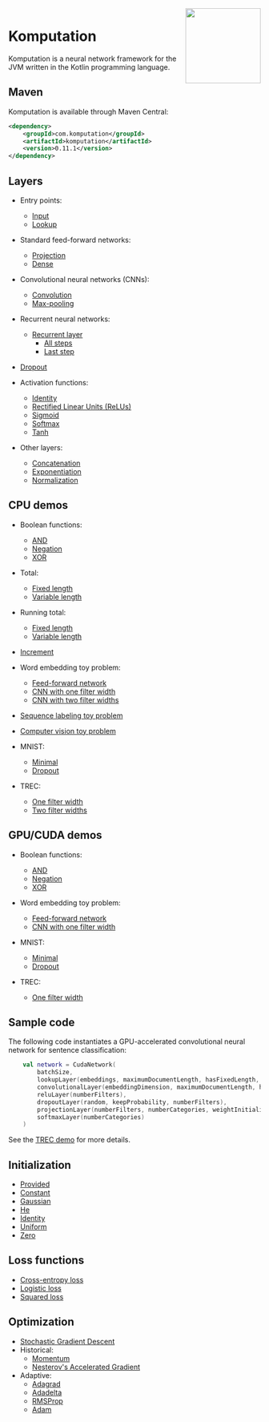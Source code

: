 <img src="Logo.jpg" align="right" height="150" width="150" />

# Komputation

Komputation is a neural network framework for the JVM written in the Kotlin programming language.

## Maven

Komputation is available through Maven Central:

```xml
<dependency>
    <groupId>com.komputation</groupId>
    <artifactId>komputation</artifactId>
    <version>0.11.1</version>
</dependency>
```

## Layers

- Entry points:
  - [Input](./src/main/kotlin/com/komputation/layers/entry/InputLayer.kt)
  - [Lookup](./src/main/kotlin/com/komputation/layers/entry/LookupLayer.kt)

- Standard feed-forward networks:
  - [Projection](./src/main/kotlin/com/komputation/layers/forward/projection/ProjectionLayer.kt)
  - [Dense](./src/main/kotlin/com/komputation/layers/forward/dense/DenseLayer.kt)

- Convolutional neural networks (CNNs):
  - [Convolution](./src/main/kotlin/com/komputation/layers/forward/convolution/ConvolutionLayer.kt)
  - [Max-pooling](./src/main/kotlin/com/komputation/layers/forward/convolution/MaxPoolingLayer.kt)

- Recurrent neural networks:
  - [Recurrent layer](./src/main/kotlin/com/komputation/layers/recurrent/RecurrentLayer.kt)
    - [All steps](./src/main/kotlin/com/komputation/cpu/layers/recurrent/extraction/AllSteps.kt)
    - [Last step](./src/main/kotlin/com/komputation/cpu/layers/recurrent/extraction/LastStep.kt)

- [Dropout](./src/main/kotlin/com/komputation/layers/forward/dropout/DropoutLayer.kt)

- Activation functions:
  - [Identity](./src/main/kotlin/com/komputation/layers/forward/activation/IdentityLayer.kt)
  - [Rectified Linear Units (ReLUs)](./src/main/kotlin/com/komputation/layers/forward/activation/ReluLayer.kt)
  - [Sigmoid](./src/main/kotlin/com/komputation/layers/forward/activation/SigmoidLayer.kt)
  - [Softmax](./src/main/kotlin/com/komputation/layers/forward/activation/SoftmaxLayer.kt)
  - [Tanh](./src/main/kotlin/com/komputation/layers/forward/activation/TanhLayer.kt)

- Other layers:
  - [Concatenation](./src/main/kotlin/com/komputation/layers/forward/Concatenation.kt)
  - [Exponentiation](./src/main/kotlin/com/komputation/layers/forward/activation/ExponentiationLayer.kt)
  - [Normalization](./src/main/kotlin/com/komputation/layers/forward/NormalizationLayer.kt)

## CPU demos

- Boolean functions:
  - [AND](./src/main/kotlin/com/komputation/cpu/demos/and/AndSigmoid.kt)
  - [Negation](./src/main/kotlin/com/komputation/cpu/demos/negation/Negation.kt)
  - [XOR](./src/main/kotlin/com/komputation/cpu/demos/xor/Xor.kt)

- Total:
  - [Fixed length](./src/main/kotlin/com/komputation/cpu/demos/total/FixedLengthRunningTotal.kt)
  - [Variable length](./src/main/kotlin/com/komputation/cpu/demos/total/VariableLengthRunningTotal.kt)

- Running total:
  - [Fixed length](./src/main/kotlin/com/komputation/cpu/demos/runningtotal/FixedLengthRunningTotal.kt)
  - [Variable length](./src/main/kotlin/com/komputation/cpu/demos/runningtotal/VariableLengthRunningTotal.kt)

- [Increment](./src/main/kotlin/com/komputation/cpu/demos/increment/Increment.kt)

- Word embedding toy problem:
  - [Feed-forward network](./src/main/kotlin/com/komputation/cpu/demos/embeddings/Embeddings.kt)
  - [CNN with one filter width](./src/main/kotlin/com/komputation/cpu/demos/embeddings/EmbeddingsWithConvolution.kt)
  - [CNN with two filter widths](./src/main/kotlin/com/komputation/cpu/demos/embeddings/EmbeddingsWithTwoFilterWidths.kt)

- [Sequence labeling toy problem](./src/main/kotlin/com/komputation/cpu/demos/sequencelabeling/SequenceLabeling.kt)

- [Computer vision toy problem](./src/main/kotlin/com/komputation/cpu/demos/lines/Lines.kt)

- MNIST:
  - [Minimal](./src/main/kotlin/com/komputation/cpu/demos/mnist/MnistMinimal.kt)
  - [Dropout](./src/main/kotlin/com/komputation/cpu/demos/mnist/MnistBatchDropout.kt)

- TREC:
  - [One filter width](./src/main/kotlin/com/komputation/cpu/demos/trec/TREC.kt)
  - [Two filter widths](./src/main/kotlin/com/komputation/cpu/demos/trec/TRECWithTwoFilterWidths.kt)

## GPU/CUDA demos

- Boolean functions:
  - [AND](./src/main/kotlin/com/komputation/cuda/demos/and/AndSigmoid.kt)
  - [Negation](./src/main/kotlin/com/komputation/cuda/demos/negation/Negation.kt)
  - [XOR](./src/main/kotlin/com/komputation/cuda/demos/xor/Xor.kt)

- Word embedding toy problem:
  - [Feed-forward network](./src/main/kotlin/com/komputation/cuda/demos/embeddings/Embeddings.kt)
  - [CNN with one filter width](./src/main/kotlin/com/komputation/cuda/demos/embeddings/EmbeddingsWithConvolution.kt)

- MNIST:
  - [Minimal](./src/main/kotlin/com/komputation/cuda/demos/mnist/MnistMinimal.kt)
  - [Dropout](./src/main/kotlin/com/komputation/cuda/demos/mnist/MnistBatchDropout.kt)

- TREC:
  - [One filter width](./src/main/kotlin/com/komputation/cuda/demos/trec/TREC.kt)

## Sample code

The following code instantiates a GPU-accelerated convolutional neural network for sentence classification:

```kotlin
    val network = CudaNetwork(
        batchSize,
        lookupLayer(embeddings, maximumDocumentLength, hasFixedLength, embeddingDimension, optimization),
        convolutionalLayer(embeddingDimension, maximumDocumentLength, hasFixedLength, numberFilters, filterWidth, filterHeight, weightInitialization, biasInitialization, optimization),
        reluLayer(numberFilters),
        dropoutLayer(random, keepProbability, numberFilters),
        projectionLayer(numberFilters, numberCategories, weightInitialization, biasInitialization, optimization),
        softmaxLayer(numberCategories)
    )
```

See the [TREC demo](./src/main/kotlin/com/komputation/cuda/demos/trec/TREC.kt) for more details.

## Initialization

- [Provided](./src/main/kotlin/com/komputation/initialization/ProvidedInitialization.kt)
- [Constant](./src/main/kotlin/com/komputation/initialization/ConstantInitialization.kt)
- [Gaussian](./src/main/kotlin/com/komputation/initialization/GaussianInitialization.kt)
- [He](./src/main/kotlin/com/komputation/initialization/HeInitialization.kt)
- [Identity](./src/main/kotlin/com/komputation/initialization/IdentityInitialization.kt)
- [Uniform](./src/main/kotlin/com/komputation/initialization/UniformInitialization.kt)
- [Zero](./src/main/kotlin/com/komputation/initialization/ZeroInitialization.kt)

## Loss functions

- [Cross-entropy loss](./src/main/kotlin/com/komputation/loss/CrossEntropyLoss.kt)
- [Logistic loss](./src/main/kotlin/com/komputation/loss/LogisticLoss.kt)
- [Squared loss](./src/main/kotlin/com/komputation/loss/SquaredLoss.kt)

## Optimization

- [Stochastic Gradient Descent](./src/main/kotlin/com/komputation/optimization/StochasticGradientDescent.kt)
- Historical:
  - [Momentum](./src/main/kotlin/com/komputation/optimization/historical/Momentum.kt)
  - [Nesterov's Accelerated Gradient](./src/main/kotlin/com/komputation/optimization/historical/Nesterov.kt)
- Adaptive:
  - [Adagrad](./src/main/kotlin/com/komputation/optimization/adaptive/Adagrad.kt)
  - [Adadelta](./src/main/kotlin/com/komputation/optimization/adaptive/Adadelta.kt)
  - [RMSProp](./src/main/kotlin/com/komputation/optimization/adaptive/RMSProp.kt)
  - [Adam](./src/main/kotlin/com/komputation/optimization/adaptive/Adam.kt)